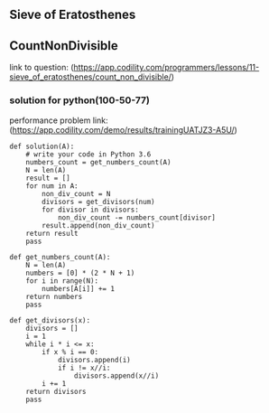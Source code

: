 ## Sieve of Eratosthenes
## CountNonDivisible
link to question: (https://app.codility.com/programmers/lessons/11-sieve_of_eratosthenes/count_non_divisible/)

### solution for python(100-50-77)
performance problem
link:(https://app.codility.com/demo/results/trainingUATJZ3-A5U/)
```
def solution(A):
    # write your code in Python 3.6
    numbers_count = get_numbers_count(A)
    N = len(A)
    result = []
    for num in A:
        non_div_count = N
        divisors = get_divisors(num)
        for divisor in divisors:
            non_div_count -= numbers_count[divisor]
        result.append(non_div_count)
    return result
    pass

def get_numbers_count(A):
    N = len(A)
    numbers = [0] * (2 * N + 1)
    for i in range(N):
        numbers[A[i]] += 1
    return numbers
    pass

def get_divisors(x):
    divisors = []
    i = 1
    while i * i <= x:
        if x % i == 0:
            divisors.append(i)
            if i != x//i:
                divisors.append(x//i)
        i += 1
    return divisors
    pass

```
